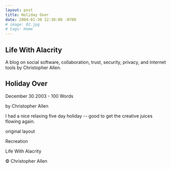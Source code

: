```yaml
---
layout: post
title: Holiday Over
date: 2004-01-30 12:30:00 -0700
# image: 02.jpg
# tags: Home
---
```


## Life With Alacrity

A blog on social software, collaboration, trust, security, privacy, and internet tools by Christopher Allen.

## Holiday Over

December 30 2003 - 100 Words

by Christopher Allen

I had a nice relaxing five day holiday -- good to get the creative juices flowing again.

original layout

Recreation

Life With Alacrity

© Christopher Allen
